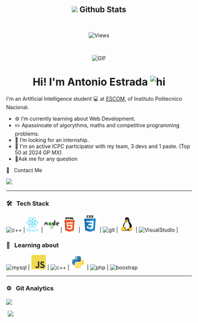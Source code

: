 
<div align="center">

## <img src="https://media.giphy.com/media/iY8CRBdQXODJSCERIr/giphy.gif" width="35"><b> Github Stats </b>
<br>

![Views](https://komarev.com/ghpvc/?username=Anxtnszn-h&label=Profile+visitors:)

</div><br>
<p align="center">
<img alt="GIF" src="https://user-images.githubusercontent.com/5713670/87202985-820dcb80-c2b6-11ea-9f56-7ec461c497c3.gif" height="280" />
 <p/>
<h1 align="center"> Hi! I'm Antonio Estrada <img src="https://user-images.githubusercontent.com/1303154/88677602-1635ba80-d120-11ea-84d8-d263ba5fc3c0.gif" width="28px" alt="hi"></h1>

I'm an Artificial Intelligence student 💻 at [ESCOM](https://www.escom.ipn.mx/), of Instituto Politecnico Nacional.

<!-- TODO: Add last video link -->

- ⚙️ I’m currently learning about Web Development.
- ✏️ Apassinoate of algorythms, maths and competitive programming problems.
- 🤔 I’m looking for an internship.
- :balloon: I'm an active ICPC participator with my team, 3 devs and 1 paste. (Top 50 at 2024 GP MX)
- :speech_balloon:Ask me for any question

🤝 &nbsp; Contact Me

[<img src="https://img.shields.io/badge/linkedin-%230077B5.svg?&style=for-the-badge&logo=linkedin&logoColor=white" />](https://www.linkedin.com/in/antonioestrada02/)

<hr>

### 🛠 &nbsp; Tech Stack

<img src="https://raw.githubusercontent.com/coderjojo/coderjojo/master/img/cpp.png" alt="c++" width="40"> |<img src="https://raw.githubusercontent.com/devicons/devicon/master/icons/react/react-original-wordmark.svg" width=40> | <img src="https://raw.githubusercontent.com/devicons/devicon/master/icons/nodejs/nodejs-original-wordmark.svg" width="40"> |<img src="https://raw.githubusercontent.com/devicons/devicon/master/icons/html5/html5-original-wordmark.svg" alt="html5" width="40"> | <img src="https://raw.githubusercontent.com/devicons/devicon/master/icons/css3/css3-original-wordmark.svg" alt="css3" width="45" height="45"/> | <img src="https://www.vectorlogo.zone/logos/git-scm/git-scm-icon.svg" alt="git" width="40"> | <img src="https://raw.githubusercontent.com/devicons/devicon/master/icons/linux/linux-original.svg" alt="linux" width="40"> | <img src="https://www.vectorlogo.zone/logos/visualstudio_code/visualstudio_code-icon.svg" alt="VisualStudio" width="40"> |

### 📖 &nbsp; Learning about

<img src="https://www.vectorlogo.zone/logos/mysql/mysql-ar21.svg" alt="mysql" width="40"> | <img src="https://raw.githubusercontent.com/devicons/devicon/master/icons/javascript/javascript-original.svg" width="40"> | <img src="https://raw.githubusercontent.com/coderjojo/coderjojo/master/img/cpp.png" alt="c++" width="40"> | <img src="https://raw.githubusercontent.com/devicons/devicon/master/icons/python/python-original.svg" alt="python" width="40">  | <img src="https://www.vectorlogo.zone/logos/php/php-ar21.svg" alt="php" width="40">
| <img src="https://www.vectorlogo.zone/logos/getbootstrap/getbootstrap-icon.svg" alt="boostrap" width="40">

<hr>

### ⚙️ &nbsp; Git Analytics
 
<p><img align="center" src="https://github-readme-stats.vercel.app/api?username=Antxnszn&theme=dark&show_icons=true" /></p>
<p>&nbsp;<img align="center" src="https://github-readme-stats.vercel.app/api/top-langs/?username=Antxnszn&theme=dark&layout=compact" width="410" /></p>

